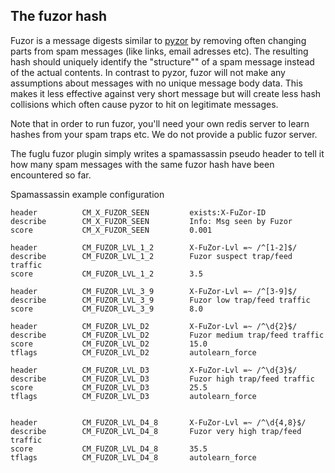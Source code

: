 The fuzor hash
----------------

Fuzor is a message digests similar to [pyzor](http://www.pyzor.org/)  by removing often changing parts from spam messages
(like links, email adresses etc). The resulting hash should uniquely identify the "structure"" of a spam message instead of the
 actual contents. In contrast to pyzor, fuzor will not make any assumptions about messages with no unique message body data.
This makes it less effective against very short message but will create less hash collisions which often cause pyzor to hit on
legitimate messages.

Note that in order to run fuzor, you'll need your own redis server to learn hashes from your spam traps etc. We do not provide
 a public fuzor server.

The fuglu fuzor plugin simply writes a spamassassin pseudo header to tell it how many spam messages with the same fuzor hash
have been encountered so far.

Spamassassin example configuration

```
header          CM_X_FUZOR_SEEN         exists:X-FuZor-ID
describe        CM_X_FUZOR_SEEN         Info: Msg seen by Fuzor
score           CM_X_FUZOR_SEEN         0.001

header          CM_FUZOR_LVL_1_2        X-FuZor-Lvl =~ /^[1-2]$/
describe        CM_FUZOR_LVL_1_2        Fuzor suspect trap/feed traffic
score           CM_FUZOR_LVL_1_2        3.5

header          CM_FUZOR_LVL_3_9        X-FuZor-Lvl =~ /^[3-9]$/
describe        CM_FUZOR_LVL_3_9        Fuzor low trap/feed traffic
score           CM_FUZOR_LVL_3_9        8.0

header          CM_FUZOR_LVL_D2         X-FuZor-Lvl =~ /^\d{2}$/
describe        CM_FUZOR_LVL_D2         Fuzor medium trap/feed traffic
score           CM_FUZOR_LVL_D2         15.0
tflags          CM_FUZOR_LVL_D2         autolearn_force

header          CM_FUZOR_LVL_D3         X-FuZor-Lvl =~ /^\d{3}$/
describe        CM_FUZOR_LVL_D3         Fuzor high trap/feed traffic
score           CM_FUZOR_LVL_D3         25.5
tflags          CM_FUZOR_LVL_D3         autolearn_force


header          CM_FUZOR_LVL_D4_8       X-FuZor-Lvl =~ /^\d{4,8}$/
describe        CM_FUZOR_LVL_D4_8       Fuzor very high trap/feed traffic
score           CM_FUZOR_LVL_D4_8       35.5
tflags          CM_FUZOR_LVL_D4_8       autolearn_force

```
